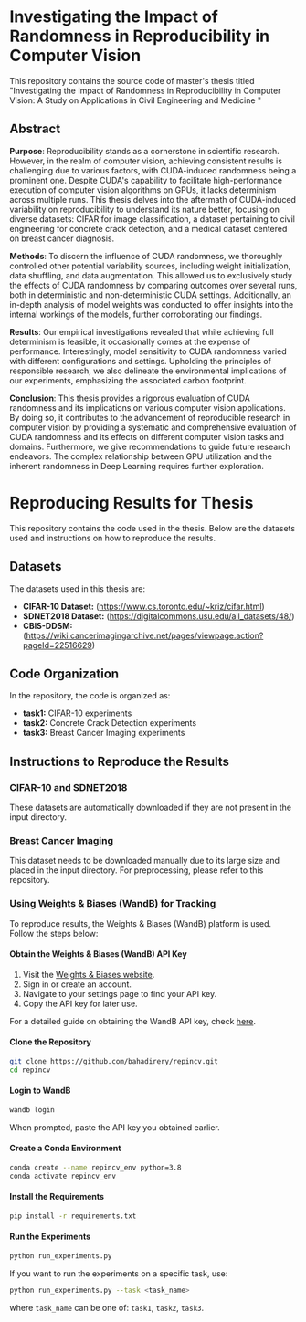 # Investigating the Impact of Randomness in Reproducibility in Computer Vision
This repository contains the source code of master's thesis titled "Investigating the Impact of Randomness in Reproducibility in Computer Vision: A Study on Applications in Civil Engineering and Medicine "

## Abstract

**Purpose**: Reproducibility stands as a cornerstone in scientific research. However, in the realm of computer vision, achieving consistent results is challenging due to various factors, with CUDA-induced randomness being a prominent one. Despite CUDA's capability to facilitate high-performance execution of computer vision algorithms on GPUs, it lacks determinism across multiple runs. This thesis delves into the aftermath of CUDA-induced variability on reproducibility to understand its nature better, focusing on diverse datasets: CIFAR for image classification, a dataset pertaining to civil engineering for concrete crack detection, and a medical dataset centered on breast cancer diagnosis.

**Methods**: To discern the influence of CUDA randomness, we thoroughly controlled other potential variability sources, including weight initialization, data shuffling, and data augmentation. This allowed us to exclusively study the effects of CUDA randomness by comparing outcomes over several runs, both in deterministic and non-deterministic CUDA settings. Additionally, an in-depth analysis of model weights was conducted to offer insights into the internal workings of the models, further corroborating our findings.

**Results**: Our empirical investigations revealed that while achieving full determinism is feasible, it occasionally comes at the expense of performance. Interestingly, model sensitivity to CUDA randomness varied with different configurations and settings. Upholding the principles of responsible research, we also delineate the environmental implications of our experiments, emphasizing the associated carbon footprint.

**Conclusion**: This thesis provides a rigorous evaluation of CUDA randomness and its implications on various computer vision applications. By doing so, it contributes to the advancement of reproducible research in computer vision by providing a systematic and comprehensive evaluation of CUDA randomness and its effects on different computer vision tasks and domains. Furthermore, we give recommendations to guide future research endeavors. The complex relationship between GPU utilization and the inherent randomness in Deep Learning requires further exploration.


# Reproducing Results for Thesis

This repository contains the code used in the thesis. Below are the datasets used and instructions on how to reproduce the results.

## Datasets

The datasets used in this thesis are:

- **CIFAR-10 Dataset:** (https://www.cs.toronto.edu/~kriz/cifar.html)
- **SDNET2018 Dataset:** (https://digitalcommons.usu.edu/all_datasets/48/)
- **CBIS-DDSM:** (https://wiki.cancerimagingarchive.net/pages/viewpage.action?pageId=22516629)

## Code Organization

In the repository, the code is organized as:

- **task1:** CIFAR-10 experiments
- **task2:** Concrete Crack Detection experiments
- **task3:** Breast Cancer Imaging experiments

## Instructions to Reproduce the Results

### CIFAR-10 and SDNET2018

These datasets are automatically downloaded if they are not present in the input directory.

### Breast Cancer Imaging

This dataset needs to be downloaded manually due to its large size and placed in the input directory. For preprocessing, please refer to this repository.

### Using Weights & Biases (WandB) for Tracking

To reproduce results, the Weights & Biases (WandB) platform is used. Follow the steps below:

#### Obtain the Weights & Biases (WandB) API Key

1. Visit the [Weights & Biases website](https://www.wandb.com/).
2. Sign in or create an account.
3. Navigate to your settings page to find your API key.
4. Copy the API key for later use.

For a detailed guide on obtaining the WandB API key, check [here](https://docs.wandb.ai/quickstart).

#### Clone the Repository

```bash
git clone https://github.com/bahadirery/repincv.git
cd repincv
```

#### Login to WandB

```bash
wandb login
```

When prompted, paste the API key you obtained earlier.

#### Create a Conda Environment

```bash
conda create --name repincv_env python=3.8
conda activate repincv_env
```

#### Install the Requirements

```bash
pip install -r requirements.txt
```

#### Run the Experiments

```bash
python run_experiments.py
```

If you want to run the experiments on a specific task, use:

```bash
python run_experiments.py --task <task_name>
```

where `task_name` can be one of: `task1`, `task2`, `task3`.

